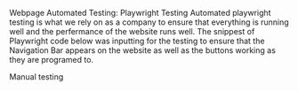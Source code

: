 Webpage Automated Testing:
Playwright Testing
Automated playwright testing is what we rely on as a company to ensure that everything is running well and the perfermance of the website runs well. The snippest of Playwright code below was inputting for the testing to ensure that the Navigation Bar appears on the website as well as the buttons working as they are programed to.









Manual testing